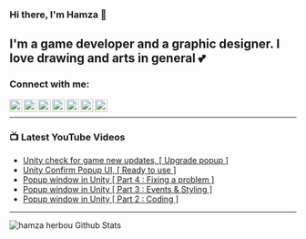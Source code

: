 ### Hi there, I'm Hamza 👋

## I'm a game developer and a graphic designer. I love drawing and arts in general 💕

### Connect with me:

[<img align="left" alt="Hamza Herbou | YouTube" width="22px" src="https://cdn.jsdelivr.net/npm/simple-icons@v3/icons/youtube.svg" />][youtube]
[<img align="left" alt="Hamza Herbou | LinkedIn" width="22px" src="https://cdn.jsdelivr.net/npm/simple-icons@v3/icons/linkedin.svg" />][linkedin]
[<img align="left" alt="Hamza Herbou | Instagram" width="22px" src="https://cdn.jsdelivr.net/npm/simple-icons@v3/icons/instagram.svg" />][instagram]
[<img align="left" alt="Hamza Herbou | Facebook" width="22px" src="https://cdn.jsdelivr.net/npm/simple-icons@v3/icons/facebook.svg" />][facebook]
[<img align="left" alt="Hamza Herbou | Dribbble" width="22px" src="https://cdn.jsdelivr.net/npm/simple-icons@v3/icons/dribbble.svg" />][dribbble]
[<img align="left" alt="Hamza Herbou | Behance" width="22px" src="https://cdn.jsdelivr.net/npm/simple-icons@v3/icons/behance.svg" />][behance]
[<img align="left" alt="Hamza Herbou | Codepen" width="22px" src="https://cdn.jsdelivr.net/npm/simple-icons@v3/icons/codepen.svg" />][codepen]

<br />

---

### 📺 Latest YouTube Videos 
<!-- YOUTUBE:START -->
- [Unity check for game new updates, [ Upgrade popup ]](https://www.youtube.com/watch?v=z-H37N6Mjlk)
- [Unity Confirm Popup UI, [ Ready to use ]](https://www.youtube.com/watch?v=xqx6BmaWOx0)
- [Popup window in Unity [ Part 4 : Fixing a problem ]](https://www.youtube.com/watch?v=pCXUYmObz-M)
- [Popup window in Unity [ Part 3 : Events & Styling ]](https://www.youtube.com/watch?v=8nGsJUsuP9U)
- [Popup window in Unity [ Part 2 : Coding ]](https://www.youtube.com/watch?v=vTMi6hb3QF0)
<!-- YOUTUBE:END -->

---

<img align="left" alt="hamza herbou Github Stats" src="https://github-readme-stats.vercel.app/api?username=herbou&show_icons=true&hide_border=true" />

[youtube]: https://youtube.com/hamza-herbou
[instagram]: https://instagram.com/hamza_herbou
[linkedin]: https://www.linkedin.com/in/hamza-herbou-a39955152/
[facebook]: https://facebook.com/h.nexus.h
[dribbble]: https://dribbble.com/herbou
[behance]: https://behance.net/hamza_herbou
[codepen]: https://codepen.io/HamzaHerbou

